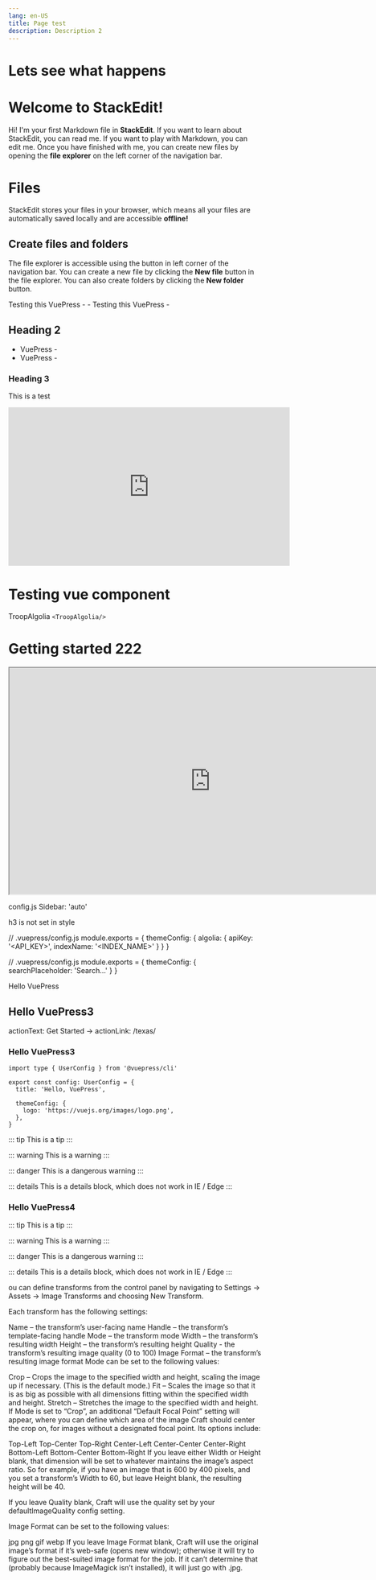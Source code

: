 ```yaml
---
lang: en-US
title: Page test
description: Description 2
---
```

# Lets see what happens
# Welcome to StackEdit!

Hi! I'm your first Markdown file in **StackEdit**. If you want to learn about StackEdit, you can read me. If you want to play with Markdown, you can edit me. Once you have finished with me, you can create new files by opening the **file explorer** on the left corner of the navigation bar.


# Files

StackEdit stores your files in your browser, which means all your files are automatically saved locally and are accessible **offline!**

## Create files and folders

The file explorer is accessible using the button in left corner of the navigation bar. You can create a new file by clicking the **New file** button in the file explorer. You can also create folders by clicking the **New folder** button.

Testing this VuePress - <Badge type="tip" text="!!!" vertical="top" />
<Badge type="tip" text="1" vertical="middle" /> - Testing this VuePress -

## Heading 2

- VuePress - <Badge type="warning" text="v2" vertical="middle" />
- VuePress - <Badge type="danger" text="v2" vertical="bottom" />

### Heading 3

This is a test

<iframe width="560" height="315" src="https://www.youtube.com/embed/bTqVqk7FSmY" frameborder="0" allow="autoplay; encrypted-media" allowfullscreen></iframe>

# Testing vue component

TroopAlgolia
`<TroopAlgolia/>` <TroopAlgolia/>

# Getting started 222

<iframe  width="800" height="450" src="https://www.figma.com/embed?embed_host=share&url=https%3A%2F%2Fwww.figma.com%2Ffile%2FAWm4bulHTVb9z6zRe2O05D%2FTroop-Design-System-Kraft%3Fnode-id%3D0%253A1%26hide-ui%3D1"></iframe>


config.js
Sidebar: 'auto'

h3 is not set in style

// .vuepress/config.js
module.exports = {
  themeConfig: {
    algolia: {
      apiKey: '<API_KEY>',
      indexName: '<INDEX_NAME>'
    }
  }
}

// .vuepress/config.js
module.exports = {
  themeConfig: {
    searchPlaceholder: 'Search...'
  }
}

Hello VuePress

## Hello VuePress3

actionText: Get Started →
actionLink: /texas/

### Hello VuePress3

```ts{1,6-8}
import type { UserConfig } from '@vuepress/cli'

export const config: UserConfig = {
  title: 'Hello, VuePress',

  themeConfig: {
    logo: 'https://vuejs.org/images/logo.png',
  },
}
```

::: tip
This is a tip
:::

::: warning
This is a warning
:::

::: danger
This is a dangerous warning
:::

::: details
This is a details block, which does not work in IE / Edge
:::

### Hello VuePress4

::: tip
This is a tip
:::

::: warning
This is a warning
:::

::: danger
This is a dangerous warning
:::

::: details
This is a details block, which does not work in IE / Edge
:::

ou can define transforms from the control panel by navigating to Settings → Assets → Image Transforms and choosing New Transform.

Each transform has the following settings:

Name – the transform’s user-facing name
Handle – the transform’s template-facing handle
Mode – the transform mode
Width – the transform’s resulting width
Height – the transform’s resulting height
Quality - the transform’s resulting image quality (0 to 100)
Image Format – the transform’s resulting image format
Mode can be set to the following values:

Crop – Crops the image to the specified width and height, scaling the image up if necessary. (This is the default mode.)
Fit – Scales the image so that it is as big as possible with all dimensions fitting within the specified width and height.
Stretch – Stretches the image to the specified width and height.
If Mode is set to “Crop”, an additional “Default Focal Point” setting will appear, where you can define which area of the image Craft should center the crop on, for images without a designated focal point. Its options include:

Top-Left
Top-Center
Top-Right
Center-Left
Center-Center
Center-Right
Bottom-Left
Bottom-Center
Bottom-Right
If you leave either Width or Height blank, that dimension will be set to whatever maintains the image’s aspect ratio. So for example, if you have an image that is 600 by 400 pixels, and you set a transform’s Width to 60, but leave Height blank, the resulting height will be 40.

If you leave Quality blank, Craft will use the quality set by your defaultImageQuality config setting.

Image Format can be set to the following values:

jpg
png
gif
webp
If you leave Image Format blank, Craft will use the original image’s format if it’s web-safe (opens new window); otherwise it will try to figure out the best-suited image format for the job. If it can’t determine that (probably because ImageMagick isn’t installed), it will just go with .jpg.